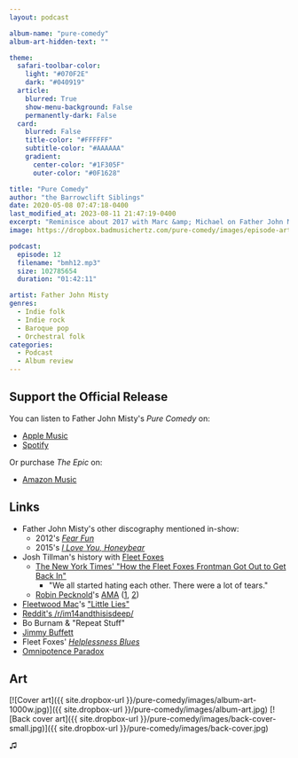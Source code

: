 ```yaml
---
layout: podcast

album-name: "pure-comedy"
album-art-hidden-text: ""

theme:
  safari-toolbar-color:
    light: "#070F2E"
    dark: "#040919"
  article:
    blurred: True
    show-menu-background: False
    permanently-dark: False
  card:
    blurred: False
    title-color: "#FFFFFF"
    subtitle-color: "#AAAAAA"
    gradient:
      center-color: "#1F305F"
      outer-color: "#0F1628"

title: "Pure Comedy"
author: "the Barrowclift Siblings"
date: 2020-05-08 07:47:18-0400
last_modified_at: 2023-08-11 21:47:19-0400
excerpt: "Reminisce about 2017 with Marc &amp; Michael on Father John Misty’s “Pure Comedy”."
image: https://dropbox.badmusichertz.com/pure-comedy/images/episode-art.jpg

podcast:
  episode: 12
  filename: "bmh12.mp3"
  size: 102785654
  duration: "01:42:11"

artist: Father John Misty
genres:
  - Indie folk
  - Indie rock
  - Baroque pop
  - Orchestral folk
categories:
  - Podcast
  - Album review
---
```


## Support the Official Release

You can listen to Father John Misty's *Pure Comedy* on:

* [Apple Music](https://music.apple.com/us/album/pure-comedy/1193788689)
* [Spotify](https://open.spotify.com/album/2QgZA6t1oFOjiJ59x7jrEI)

Or purchase *The Epic* on:

* [Amazon Music](https://www.amazon.com/Pure-Comedy-Father-John-Misty/dp/B01MZCV1YA)

## Links

* Father John Misty's other discography mentioned in-show:
    - 2012's [*Fear Fun*](https://music.apple.com/us/album/fear-fun/669285159)
    - 2015's [*I Love You, Honeybear*](https://music.apple.com/us/album/i-love-you-honeybear/931563362)
* Josh Tillman's history with [Fleet Foxes](https://music.apple.com/us/artist/fleet-foxes/275727569)
    - [The New York Times' "How the Fleet Foxes Frontman Got Out to Get Back In"](https://www.nytimes.com/2017/05/31/arts/music/fleet-foxes-robin-pecknold-crack-up-interview.html)
        * "We all started hating each other. There were a lot of tears."
    - [Robin Pecknold](https://en.wikipedia.org/wiki/Robin_Pecknold)'s [AMA](https://www.reddit.com/r/indieheads/comments/4kamho/i_am_robin_pecknold_of_fleet_foxes_ask_me_anything/) ([1](https://www.reddit.com/r/indieheads/comments/4kamho/i_am_robin_pecknold_of_fleet_foxes_ask_me_anything/d3dmpfn/), [2](https://www.reddit.com/r/indieheads/comments/4kamho/i_am_robin_pecknold_of_fleet_foxes_ask_me_anything/d3dh5cq/))
* [Fleetwood Mac](https://music.apple.com/us/artist/fleetwood-mac/158038)'s ["Little Lies"](https://music.apple.com/us/album/little-lies/202271826?i=202272697)
* [Reddit's /r/im14andthisisdeep/](https://www.reddit.com/r/im14andthisisdeep/)
* Bo Burnam & "Repeat Stuff"
* [Jimmy Buffett](https://music.apple.com/us/artist/jimmy-buffett/61232)
* Fleet Foxes' [*Helplessness Blues*](https://music.apple.com/us/album/helplessness-blues/425059566)
* [Omnipotence Paradox](https://en.wikipedia.org/wiki/Omnipotence_paradox)

## Art

[![Cover art]({{ site.dropbox-url }}/pure-comedy/images/album-art-1000w.jpg)]({{ site.dropbox-url }}/pure-comedy/images/album-art.jpg)
[![Back cover art]({{ site.dropbox-url }}/pure-comedy/images/back-cover-small.jpg)]({{ site.dropbox-url }}/pure-comedy/images/back-cover.jpg)

♫︎